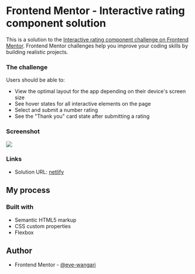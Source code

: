 # Frontend Mentor - Interactive rating component solution

This is a solution to the [Interactive rating component challenge on Frontend Mentor](https://www.frontendmentor.io/challenges/interactive-rating-component-koxpeBUmI). Frontend Mentor challenges help you improve your coding skills by building realistic projects. 


### The challenge

Users should be able to:

- View the optimal layout for the app depending on their device's screen size
- See hover states for all interactive elements on the page
- Select and submit a number rating
- See the "Thank you" card state after submitting a rating

### Screenshot

![](./screenshot.jpg)

### Links

- Solution URL: [netlify](https://deft-granita-b2564e.netlify.app/)

## My process

### Built with

- Semantic HTML5 markup
- CSS custom properties
- Flexbox

## Author
- Frontend Mentor - [@eve-wangari](https://www.frontendmentor.io/profile/eve-wangari)
